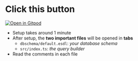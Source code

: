 # Click this button
[![Open in Gitpod](https://gitpod.io/button/open-in-gitpod.svg)](https://gitpod.io/#https://github.com/mcgrealife/edgdedb-node-ts-playground-template)

- Setup takes around 1 minute
- After setup, the **two important files** will be opened in **tabs**
  - `dbschema/default.esdl`: *your database schema*
  - `src/index.ts`: *the query builder*
- Read the comments in each file
